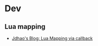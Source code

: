 # Dev

## Lua mapping

+ [Jdhao's Blog: Lua Mapping via callback](https://jdhao.github.io/2022/10/05/nvim-v08-release/#check-command-or-map-location)
